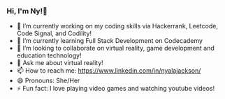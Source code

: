 ### Hi, I'm Ny!👋

<!--
**nyjackson/nyjackson** is a ✨ _special_ ✨ repository because its `README.md` (this file) appears on your GitHub profile.

Here are some ideas to get you started:


-->
- 🔭 I’m currently working on my coding skills via Hackerrank, Leetcode, Code Signal, and Codility! 
- 🌱 I’m currently learning Full Stack Development on Codecademy
- 👯 I’m looking to collaborate on virtual reality, game development and education technology!
- 💬 Ask me about virtual reality!
- 📫 How to reach me: https://www.linkedin.com/in/nyalajackson/
- 😄 Pronouns: She/Her
- ⚡ Fun fact: I love playing video games and watching youtube videos!
